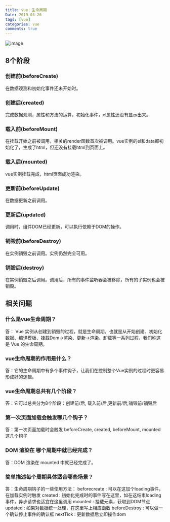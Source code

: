 ```yaml
---
title: vue：生命周期
Date: 2019-03-26
tags: [vue]
categories: vue
comments: true
---
```


![image](https://user-gold-cdn.xitu.io/2018/4/14/162c087d49e9be5d?imageView2/0/w/1280/h/960/format/webp/ignore-error/1)

## 8个阶段

### 创建前(beforeCreate)
在数据观测和初始化事件还未开始时。
### 创建后(created)
完成数据观测，属性和方法的运算，初始化事件，el属性还没有显示出来。
### 载入前(beforeMount)
在挂载开始之前被调用，相关的render函数首次被调用。vue实例的el和data都初始化了，生成了html，但还没有挂载html到页面上。
### 载入后(mounted)
vue实例挂载完成，html页面成功渲染。
### 更新前(beforeUpdate)
在数据更新之前调用。
### 更新后(updated)
调用时，组件DOM已经更新，可以执行依赖于DOM的操作。
### 销毁前(beforeDestroy)
在实例销毁之前调用。实例仍然完全可用。
### 销毁后(destroy)
在实例销毁之后调用。调用后，所有的事件监听器会被移除，所有的子实例也会被销毁。


## 相关问题

### 什么是vue生命周期？
答： Vue 实例从创建到销毁的过程，就是生命周期。也就是从开始创建、初始化数据、编译模板、挂载Dom→渲染、更新→渲染、卸载等一系列过程，我们称这是 Vue 的生命周期。

### vue生命周期的作用是什么？
答：它的生命周期中有多个事件钩子，让我们在控制整个Vue实例的过程时更容易形成好的逻辑。

### vue生命周期总共有几个阶段？
答：它可以总共分为8个阶段：创建前/后, 载入前/后,更新前/后,销毁前/销毁后

### 第一次页面加载会触发哪几个钩子？
答：第一次页面加载时会触发 beforeCreate, created, beforeMount, mounted 这几个钩子

### DOM 渲染在 哪个周期中就已经完成？
答：DOM 渲染在 mounted 中就已经完成了。

### 简单描述每个周期具体适合哪些场景？
答：生命周期钩子的一些使用方法： beforecreate : 可以在这加个loading事件，在加载实例时触发 created : 初始化完成时的事件写在这里，如在这结束loading事件，异步请求也适宜在这里调用 mounted : 挂载元素，获取到DOM节点 updated : 如果对数据统一处理，在这里写上相应函数 beforeDestroy : 可以做一个确认停止事件的确认框 nextTick : 更新数据后立即操作dom
